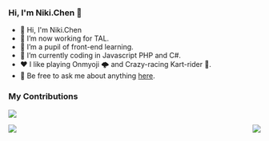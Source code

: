 <!-- ### Hi there 👋 -->

<!--
**chenqiuli/chenqiuli** is a ✨ _special_ ✨ repository because its `README.md` (this file) appears on your GitHub profile.

Here are some ideas to get you started:

- 🔭 I’m currently working on ...
- 🌱 I’m currently learning ...
- 👯 I’m looking to collaborate on ...
- 🤔 I’m looking for help with ...
- 💬 Ask me about ...
- 📫 How to reach me: ...
- 😄 Pronouns: ...
- ⚡ Fun fact: ...
-->

### Hi, I'm Niki.Chen 👋

- 👋 Hi, I'm Niki.Chen
- 🔭 I’m now working for TAL.
- 🌱 I’m a pupil of front-end learning.
- 🤔 I’m currently coding in Javascript PHP and C#.
- ❤️ I like playing Onmyoji 🌩 and Crazy-racing Kart-rider 🚗.
- 💬 Be free to ask me about anything [here](https://github.com/ThinkingThigh/ThinkingThigh/issues).

### My Contributions

![](https://raw.githubusercontent.com/thinkingthigh/thinkingthigh/main/assets/github-contribution-grid-snake.svg)

<img align="left" src="https://github-readme-stats.vercel.app/api?username=ThinkingThigh&show_icons=true&hide_border=true">
<img align="right" src="https://github-readme-stats.vercel.app/api/top-langs/?username=ThinkingThigh&hide_border=true">
